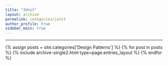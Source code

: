 ```yaml
---
title: "JUnit"
layout: archive
permalink: categories/junit
author_profile: true
sidebar_main: true
---
```


<!-- 공백이 포함되어 있는 카테고리 이름의 경우 site.categories['a b c'] 이런식으로! -->

***

{% assign posts = site.categories['Design Patterns'] %}
{% for post in posts %} {% include archive-single2.html type=page.entries_layout %} {% endfor %}
